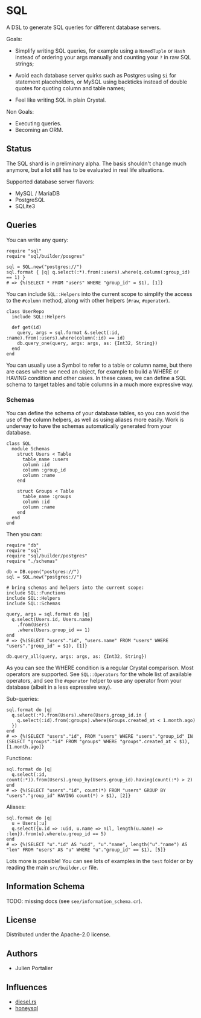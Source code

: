 # SQL

A DSL to generate SQL queries for different database servers.

Goals:

- Simplify writing SQL queries, for example using a `NamedTuple` or `Hash`
  instead of ordering your args manually and counting your `?` in raw SQL
  strings;

- Avoid each database server quirks such as Postgres using `$i` for statement
  placeholders, or MySQL using backticks instead of double quotes for quoting
  column and table names;

- Feel like writing SQL in plain Crystal.

Non Goals:

- Executing queries.
- Becoming an ORM.

## Status

The SQL shard is in preliminary alpha. The basis shouldn't change much anymore,
but a lot still has to be evaluated in real life situations.

Supported database server flavors:

- MySQL / MariaDB
- PostgreSQL
- SQLite3

## Queries

You can write any query:

```crystal
require "sql"
require "sql/builder/posgres"

sql = SQL.new("postgres://")
sql.format { |q| q.select(:*).from(:users).where(q.column(:group_id) == 1) }
# => {%(SELECT * FROM "users" WHERE "group_id" = $1), [1]}
```

You can include `SQL::Helpers` into the current scope to simplify the access to
the `#column` method, along with other helpers (`#raw`, `#operator`).

```crystal
class UserRepo
  include SQL::Helpers

  def get(id)
    query, args = sql.format &.select(:id, :name).from(:users).where(column(:id) == id)
    db.query_one(query, args: args, as: {Int32, String})
  end
end
```

You can usually use a Symbol to refer to a table or column name, but there are
cases where we need an object, for example to build a WHERE or HAVING condition
and other cases. In these cases, we can define a SQL schema to target tables and
table columns in a much more expressive way.

### Schemas

You can define the schema of your database tables, so you can avoid the use of
the column helpers, as well as using aliases more easily. Work is underway to
have the schemas automatically generated from your database.

```crystal
class SQL
  module Schemas
    struct Users < Table
      table_name :users
      column :id
      column :group_id
      column :name
    end

    struct Groups < Table
      table_name :groups
      column :id
      column :name
    end
  end
end
```

Then you can:

```crystal
require "db"
require "sql"
require "sql/builder/postgres"
require "./schemas"

db = DB.open("postgres://")
sql = SQL.new("postgres://")

# bring schemas and helpers into the current scope:
include SQL::Functions
include SQL::Helpers
include SQL::Schemas

query, args = sql.format do |q|
  q.select(Users.id, Users.name)
    .from(Users)
    .where(Users.group_id == 1)
end
# => {%(SELECT "users"."id", "users.name" FROM "users" WHERE "users"."group_id" = $1), [1]}

db.query_all(query, args: args, as: {Int32, String})
```

As you can see the WHERE condition is a regular Crystal comparison. Most
operators are supported. See `SQL::Operators` for the whole list of available
operators, and see the `#operator` helper to use any operator from your database
(albeit in a less expressive way).

Sub-queries:

```crystal
sql.format do |q|
  q.select(:*).from(Users).where(Users.group_id.in {
    q.select(:id).from(:groups).where(Groups.created_at < 1.month.ago)
  })
end
# => {%(SELECT "users"."id", FROM "users" WHERE "users"."group_id" IN (SELECT "groups"."id" FROM "groups" WHERE "groups".created_at < $1), [1.month.ago]}
```

Functions:

```crystal
sql.format do |q|
  q.select(:id, count(:*)).from(Users).group_by(Users.group_id).having(count(:*) > 2)
end
# => {%(SELECT "users"."id", count(*) FROM "users" GROUP BY "users"."group_id" HAVING count(*) > $1), [2]}
```

Aliases:

```crystal
sql.format do |q|
  u = Users[:u]
  q.select({u.id => :uid, u.name => nil, length(u.name) => :len}).from(u).where(u.group_id == 5)
end
# => {%(SELECT "u"."id" AS "uid", "u"."name", length("u"."name") AS "len" FROM "users" AS "u" WHERE "u"."group_id" == $1), [5]}
```

Lots more is possible! You can see lots of examples in the `test` folder or by
reading the main `src/builder.cr` file.

## Information Schema

TODO: missing docs (see `see/information_schema.cr`).

## License

Distributed under the Apache-2.0 license.

## Authors

- Julien Portalier

## Influences

- [diesel.rs](https://diesel.rs)
- [honeysql](https://github.com/seancorfield/honeysql)
